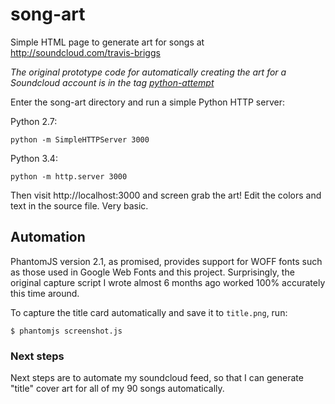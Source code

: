 # song-art

Simple HTML page to generate art for songs at http://soundcloud.com/travis-briggs

*The original prototype code for automatically creating the art for a Soundcloud account is in the tag [python-attempt](https://github.com/audiodude/song-art/tree/python-attempt)*

Enter the song-art directory and run a simple Python HTTP server:

Python 2.7:
```
python -m SimpleHTTPServer 3000
```

Python 3.4:
```
python -m http.server 3000
```

Then visit http://localhost:3000 and screen grab the art! Edit the colors and text in the
source file. Very basic.

## Automation
PhantomJS version 2.1, as promised, provides support for WOFF fonts such as
those used in Google Web Fonts and this project. Surprisingly, the original
capture script I wrote almost 6 months ago worked 100% accurately this time
around.

To capture the title card automatically and save it to `title.png`, run:

```
$ phantomjs screenshot.js
```

### Next steps

Next steps are to automate my soundcloud feed, so that I can generate "title"
cover art for all of my 90 songs automatically.
